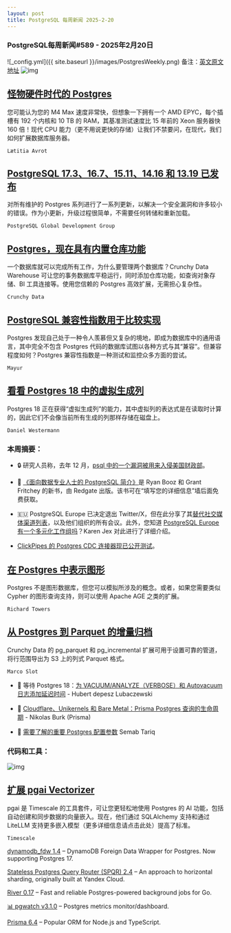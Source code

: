 ```yaml
---
layout: post
title: PostgreSQL 每周新闻 2025-2-20
---
```

### PostgreSQL每周新闻#589 - 2025年2月20日
![_config.yml]({{ site.baseurl }}/images/PostgresWeekly.png)
备注：[英文原文地址](https://postgresweekly.com/issues/589)
![img](https://res.cloudinary.com/cpress/image/upload/w_1280,e_sharpen:60,q_auto/umlwap0o1lqpb2vcpgzp.jpg)
## [怪物硬件时代的 Postgres](https://postgresweekly.com/link/165885/web)
您可能认为您的 M4 Max 速度非常快，但想象一下拥有一个 AMD EPYC，每个插槽有 192 个内核和 10 TB 的 RAM，其基准测试速度比 15 年前的 Xeon 服务器快 160 倍！现代 CPU 能力（更不用说更快的存储）让我们不禁要问，在现代，我们如何扩展数据库服务器。

`Lætitia Avrot`

## [PostgreSQL 17.3、16.7、15.11、14.16 和 13.19 已发布](https://postgresweekly.com/link/165886/web)
对所有维护的 Postgres 系列进行了一系列更新，以解决一个安全漏洞和许多较小的错误。作为小更新，升级过程很简单，不需要任何转储和重新加载。


`PostgreSQL Global Development Group `
## [Postgres，现在具有内置仓库功能](https://postgresweekly.com/link/165884/web)
一个数据库就可以完成所有工作，为什么要管理两个数据库？Crunchy Data Warehouse 可让您的事务数据库平稳运行，同时添加仓库功能，如查询对象存储、BI 工具连接等。使用您信赖的 Postgres 高效扩展，无需担心复杂性。


`Crunchy Data `
## [PostgreSQL 兼容性指数用于比较实现](https://postgresweekly.com/link/165887/web)
Postgres 发现自己处于一种令人羡慕但又复杂的境地，即成为数据库中的通用语言，其中完全不包含 Postgres 代码的数据库试图以各种方式与其“兼容”。但兼容程度如何？Postgres 兼容性指数是一种测试和监控众多方面的尝试。


`Mayur `
## [看看 Postgres 18 中的虚拟生成列](https://postgresweekly.com/link/165888/web)
Postgres 18 正在获得“虚拟生成列”的能力，其中虚拟列的表达式是在读取时计算的，因此它们不会像当前所有生成的列那样存储在磁盘上。


`Daniel Westermann `

### 本周摘要：

* 🔒 研究人员称，去年 12 月，[psql 中的一个漏洞被用来入侵美国财政部](https://postgresweekly.com/link/165890/web)。

* 📕 [《面向数据专业人士的 PostgreSQL 简介》](https://postgresweekly.com/link/165891/web)是 Ryan Booz 和 Grant Fritchey 的新书，由 Redgate 出版。该书可在“填写您的详细信息”墙后面免费获取。

* 🇪🇺 PostgreSQL Europe 已决定退出 Twitter/X，但在此分享了其[替代社交媒体渠道列表](https://postgresweekly.com/link/165892/web)，以及他们组织的所有会议。此外，您知道 [PostgreSQL Europe 有一个多元化工作组吗](https://postgresweekly.com/link/165893/web)？Karen Jex 对此进行了详细介绍。

* [ClickPipes 的 Postgres CDC 连接器现已公开测试](https://postgresweekly.com/link/165894/web)。


## [在 Postgres 中表示图形](https://postgresweekly.com/link/165895/web)
Postgres 不是图形数据库，但您可以模拟所涉及的概念。或者，如果您需要类似 Cypher 的图形查询支持，则可以使用 Apache AGE 之类的扩展。


`Richard Towers`
## [从 Postgres 到 Parquet 的增量归档](https://postgresweekly.com/link/165897/web)
Crunchy Data 的 pg_parquet 和 pg_incremental 扩展可用于设置可靠的管道，将行范围导出为 S3 上的列式 Parquet 格式。


`Marco Slot`


* 📄 等待 Postgres 18：[为 VACUUM/ANALYZE（VERBOSE）和 Autovacuum 日志添加延迟时间](https://postgresweekly.com/link/165898/web) - Hubert depesz Lubaczewski

* 📄 [Cloudflare、Unikernels 和 Bare Metal：Prisma Postgres 查询的生命周期](https://postgresweekly.com/link/165899/web) - Nikolas Burk (Prisma)

* 📄 [需要了解的重要 Postgres 配置参数](https://postgresweekly.com/link/165900/web) Semab Tariq


### 代码和工具：

![img](https://res.cloudinary.com/cpress/image/upload/w_1280,e_sharpen:60,q_auto/ufgvhucqem3c5ibe7sla.jpg)

## [扩展 pgai Vectorizer](https://postgresweekly.com/link/165901/web)
pgai 是 Timescale 的工具套件，可让您更轻松地使用 Postgres 的 AI 功能，包括自动创建和同步数据的向量嵌入。现在，他们通过 SQLAlchemy 支持和通过 LiteLLM 支持更多嵌入模型（更多详细信息请点击此处）提高了标准。

`Timescale`

[dynamodb_fdw 1.4](https://postgresweekly.com/link/165903/web) – DynamoDB Foreign Data Wrapper for Postgres. Now supporting Postgres 17.

[Stateless Postgres Query Router (SPQR) 2.4](https://postgresweekly.com/link/165904/web) – An approach to horizontal sharding, originally built at Yandex Cloud.

[River 0.17](https://postgresweekly.com/link/165905/web) – Fast and reliable Postgres-powered background jobs for Go.

[📊 pgwatch v3.1.0](https://postgresweekly.com/link/165906/web) – Postgres metrics monitor/dashboard.

[Prisma 6.4](https://postgresweekly.com/link/165907/web) – Popular ORM for Node.js and TypeScript.